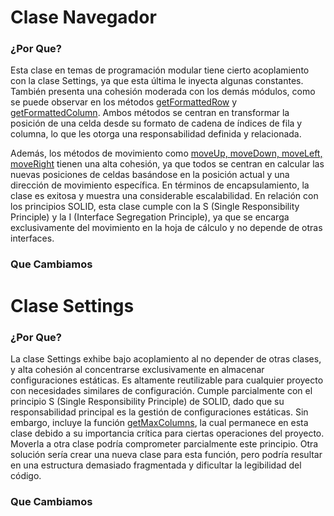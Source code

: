# Clase Navegador
### ¿Por Que?
Esta clase en temas de programación modular tiene cierto acoplamiento con la clase Settings, ya que esta última le inyecta algunas constantes. También presenta una cohesión moderada con los demás módulos, como se puede observar en los métodos [getFormattedRow](https://github.com/pablarce/23-24-IdSw2-SDD/blob/9bb3ba620abd97635bd97d2da741642bc47f5f8b/pyHojaDeCalculo/Utils/Controller/Navigator.java#L4) y [getFormattedColumn](https://github.com/pablarce/23-24-IdSw2-SDD/blob/9bb3ba620abd97635bd97d2da741642bc47f5f8b/pyHojaDeCalculo/Utils/Controller/Navigator.java#L8). Ambos métodos se centran en transformar la posición de una celda desde su formato de cadena de índices de fila y columna, lo que les otorga una responsabilidad definida y relacionada.

Además, los métodos de movimiento como [moveUp, moveDown, moveLeft, moveRight](https://github.com/pablarce/23-24-IdSw2-SDD/blob/9bb3ba620abd97635bd97d2da741642bc47f5f8b/pyHojaDeCalculo/Utils/Controller/Navigator.java#L28) tienen una alta cohesión, ya que todos se centran en calcular las nuevas posiciones de celdas basándose en la posición actual y una dirección de movimiento específica. En términos de encapsulamiento, la clase es exitosa y muestra una considerable escalabilidad. En relación con los principios SOLID, esta clase cumple con la S (Single Responsibility Principle) y la I (Interface Segregation Principle), ya que se encarga exclusivamente del movimiento en la hoja de cálculo y no depende de otras interfaces. 

### Que Cambiamos

# Clase Settings
### ¿Por Que?

La clase Settings exhibe bajo acoplamiento al no depender de otras clases, y alta cohesión al concentrarse exclusivamente en almacenar configuraciones estáticas. Es altamente reutilizable para cualquier proyecto con necesidades similares de configuración. Cumple parcialmente con el principio S (Single Responsibility Principle) de SOLID, dado que su responsabilidad principal es la gestión de configuraciones estáticas. Sin embargo, incluye la función [getMaxColumns](https://github.com/pablarce/23-24-IdSw2-SDD/blob/721a9f57351b5304017dbe8d2ee7a7e2ea8bf0fd/pyHojaDeCalculo/Utils/Controller/Settings.java#L12), la cual permanece en esta clase debido a su importancia crítica para ciertas operaciones del proyecto. Moverla a otra clase podría comprometer parcialmente este principio. Otra solución sería crear una nueva clase para esta función, pero podría resultar en una estructura demasiado fragmentada y dificultar la legibilidad del código.

### Que Cambiamos
